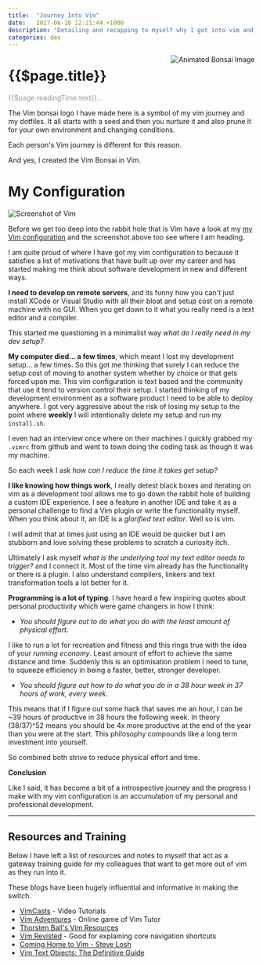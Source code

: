 ```yaml
---
title:  "Journey Into Vim"
date:   2017-06-16 12:21:44 +1000
description: "Detailing and recapping to myself why I got into vim and continue to practice the vim way."
categories: dev
---
```


<img style="float:right; align: right;" :src="$withBase('/images/vim-bonsai.svg')" alt="Animated Bonsai Image" />

# {{$page.title}}

<span style="color: #999;">{{$page.readingTime.text}}...</span>

The Vim bonsai logo I have made here is a symbol of my vim journey and my dotfiles.
It all starts with a seed and then you nurture it and also prune it for your 
own environment and changing conditions. 

Each person's Vim journey is different for this reason.

And yes, I created the Vim Bonsai in Vim.


# My Configuration

<img :src="$withBase('/images/example1.png')" alt="Screenshot of Vim"/>

Before we get too deep into the rabbit hole that is Vim have a look at my [my Vim configuration](https://github.com/neozenith/dotfiles) and the screenshot above too see where I am heading.

I am quite proud of where I have got my vim configuration to because it 
satisfies a list of motivations that have built up over my career and has started 
making me think about software development in new and different ways.

**I need to develop on remote servers**, and its funny how you can't just install
XCode or Visual Studio with all their bloat and setup cost on a remote machine 
with no GUI. 
When you get down to it what you really need is a text editor and a compiler. 

This started me questioning in a minimalist way *what do I really need in my dev setup?*

**My computer died... a few times**, which meant I lost my development setup...
 a few times. So this got me thinking that surely I can reduce the setup cost of
 moving to another system whether by choice or that gets forced upon me.
 This vim configuration is text based and the community that use it tend to 
 version control their setup. I started thinking of my development environment 
 as a software product I need to be able to deploy anywhere. I got very 
 aggressive about the risk of losing my setup to the point where **weekly** 
 I will intentionally delete my setup and run my `install.sh`. 
 
 I even had an interview once where on their machines I quickly grabbed my `.vimrc` from github
 and went to town doing the coding task as though it was my machine.
 
 So each week I ask *how can I reduce the time it takes get setup?*

**I like knowing how things work**, I really detest black boxes and iterating 
on vim as a development tool allows me to go down the rabbit hole of building
a custom IDE experience. I see a feature in another IDE and take it as a personal
challenge to find a Vim plugin or write the functionality myself.
When you think about it, an IDE is a *glorified text editor*. Well so is vim.

I will admit that at times just using an IDE would be quicker but I am stubborn 
and love solving these problems to scratch a curiosity itch.

Ultimately I ask myself *what is the underlying tool my text editor needs to trigger?* 
and I connect it. Most of the time vim already has the functionality or there is
a plugin. I also understand compilers, linkers and text transformation tools
a lot better for it.

**Programming is a lot of typing**. I have heard a few inspiring quotes about
personal productivity which were game changers in how I think:

 - *You should figure out to do what you do with the least amount of physical effort*.

I like to run a lot for recreation and fitness and this rings true with the idea
of your *running economy*. Least amount of effort to achieve the same distance and time.
Suddenly this is an optimisation problem I need to tune, to squeeze efficiency in 
being a faster, better, stronger developer.

 - *You should figure out how to do what you do in a 38 hour week in 37 hours of work, every week.*

This means that if I figure out some hack that saves me an hour, I can be ~39
hours of productive in 38 hours the following week. In theory (38/37)^52 means
you should be 4x more productive at the end of the year than you were at the start.
This philosophy compounds like a long term investment into yourself.

So combined both strive to reduce physical effort and time. 

**Conclusion**

Like I said, it has become a bit of a introspective journey and the progress I 
make with my vim configuration is an accumulation of my personal and professional 
development.


----

## Resources and Training

Below I have left a list of resources and notes to myself that act as a gateway
training guide for my colleagues that want to get more out of vim as they run 
into it.

These blogs have been hugely influential and informative in making the switch.

 - [VimCasts][vimcasts] - Video Tutorials
 - [Vim Adventures][vim-adventures] - Online game of Vim Tutor
 - [Thorsten Ball's Vim Resources][thorsten-ball-vim-resources]
 - [Vim Revisted][vim-revisited] - Good for explaining core navigation shortcuts
 - [Coming Home to Vim - Steve Losh][coming-home]
 - [Vim Text Objects: The Definitive Guide][text-objects]

[vimcasts]: http://vimcasts.org/
[vim-adventures]: https://vim-adventures.com/
[thorsten-ball-vim-resources]: https://thorstenball.com/blog/2012/07/09/vim-learning-resources/
[vim-revisited]: http://mislav.net/2011/12/vim-revisited/
[coming-home]: http://stevelosh.com/blog/2010/09/coming-home-to-vim/
[text-objects]: http://blog.carbonfive.com/2011/10/17/vim-text-objects-the-definitive-guide/

